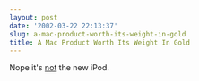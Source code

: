 ```yaml
---
layout: post
date: '2002-03-22 22:13:37'
slug: a-mac-product-worth-its-weight-in-gold
title: A Mac Product Worth Its Weight In Gold
---
```


Nope it's [not](http://www.wired.com/news/mac/0,2125,51208,00.html) the new iPod.